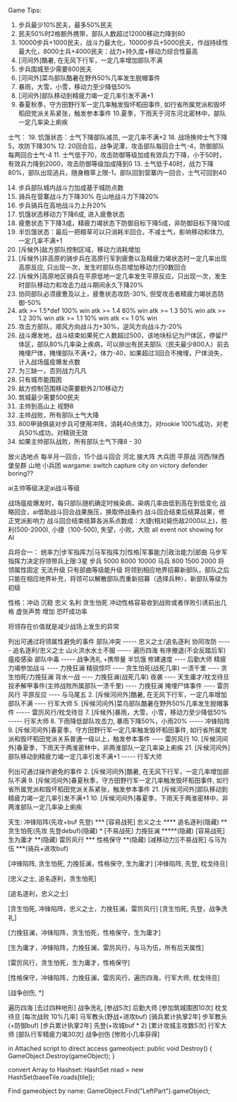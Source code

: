 Game Tips:
1. 步兵最少10%民夫，最多50%民夫
2. 民夫50%时2格额外携带，部队人数超过12000移动力降到80
3. 10000步兵+1000民夫，战斗力最大化，10000步兵+5000民夫，作战持续性最大化，8000士兵+4000民夫：战力+持久度+移动力综合性最高
2. [河间外]酷暑, 在无风下行军，一定几率增加部队不满
4. 步兵围城至少需要800民夫
5. [河间外]菜鸟部队酷暑在野外50%几率发生脱帽事件
7. 暴雨，大雪，小雪，移动力至少降低50%
21. [河间外]部队移动到精疲力竭一定几率引发不满+1
9. 春夏秋季，守方田野行军一定几率触发毁坏稻田事件, 如行省所属党派和毁坏稻田党派关系紧张，触发参本事件
10.夏季，下雨天于河东河北密林中，部队一定几率染上痢疾

士气：
19. 饥饿状态：士气下降部队减员, 一定几率不满+2
18. 战场换帅士气下降5，攻防下降30%
12. 20回合后，战争泥潭，攻击部队每回合士气-4，防御部队每两回合士气-4
11. 士气低于70，攻击防御等级加成有效兵力下降，小于50时，有效兵力降到2000，攻击防御等级加成降到0
13. 士气低于40时，战力下降80%，部队出现逃兵，随身粮草上限-1，部队回到营寨内一回合，士气可回到40

14. 步兵部队城内战斗力加成基于城防点数
15. 骑兵在营寨战斗力下降30% 在山地战斗力下降20%
16. 步兵骑兵在高地战斗力上升20%
17. 饥饿状态移动力下降6成, 进入疲惫状态
17. 疲惫状态下下降3成，精疲力竭状态下防御目标下降5成，非防御目标下降10成
19. 半饥饿状态：最后一把粮草可以只消耗半回合，不减士气，影响移动和体力, 一定几率不满+1
20. [斥候外]敌方部队控制区域，移动力消耗增加
23. [斥候外]非高原的骑步兵在高原行军到疲惫以及精疲力竭状态时一定几率出现高原反应, 只出现一次，发生时部队伤员增加移动力归0数回合
24. [斥候外]高原地区骑兵在平原低地一定几率发生平原反应，只出现一次，发生时部队移动力和攻击力战斗期间永久下降20%
25. 协同部队必须疲惫及以上，疲惫状态攻防-30%, 但受攻击者精疲力竭状态防御-50%
26. atk >= 1.5*def 100% win
    atk >= 1.4 80% win
    atk >= 1.3 50% win
    atk >= 1.2 30% win
    atk >= 1.1 10% win
    atk <= 1 0% win
27. 攻击方部队，顺风方向战斗力+30%，逆风方向战斗力-20%
28. 战斗爆发地，战斗结束如果死亡人数超过500，该地块标记为尸体区，停留尸体区，部队80%几率染上疾病，可以排出有民夫部队（民夫最少800人）前去掩埋尸体，掩埋部队不满+2，体力-40，如果超过3回合不掩埋，尸体消失，计入战场瘟疫爆发点数
29. 为三缺一，否则战力凡凡
30. 只有城市能围困
31. 敌方控制范围移动需要额外2/10移动力
32. 筑城最少需要500民夫
33. 主帅到高山上 视野8
34. 主帅战败，所有部队士气大降
35. 800甲骑俱装对步兵可使用冲阵，消耗40点体力，对rookie 100%成功，对老兵50%成功，对精锐无效
36. 如果主帅部队战败，所有部队士气下降8 - 30

放火选地点
每半月一回合，15个战斗回合
河北 接大阵 大兵团 平原战  河西/陕西 堡垒群 山地 小兵团 
wargame: switch
capture city on victory
defender boring??

ai主帅等级决定ai战斗等级

战场瘟疫爆发时，每只部队随机确定时候染病，染病几率由低到高在到低变化
战略回合，ai借助战斗回合战果施压，换取停战条约
战斗回合结束后结算战果，修正党派影响力
战斗回合结束结算各派系点数成：大捷(相对毙伤敌2000以上)，胜利(500-2000), 小捷（100-500), 失望，小败，大败
all event not showing for AI

兵将合一：
统率力|步军指挥力|马军指挥力|性格|军事能力|政治能力|部曲
马步军指挥力决定将领带兵上限:3星  步兵 5000 8000 10000 马兵 800 1500 2000
将领属性固定 无法升级 只有部曲等级能升级
将领到相应地界招募新部队，部队之后只能在相应地界补充，将领可以解散部队而重新招募（选择兵种），新部队等级为初级

性格：冲动 沉稳 忠义 名利 贪生怕死
冲动性格容易收到战败或者佯败引诱前出几格
虚张声势 增加 恐吓成功率

将领存在价值就是减少战场上发生的异常

列出可通过将领属性避免的事件
部队冲突 ----- 忠义之士/追名逐利
协同攻防 ----- 追名逐利/忠义之士
山火洪水水土不服 ----- 遍历四海
有序撤退(不会反踏后军) 瘟疫感染 部队中毒 ----- 战争洗礼
+携带量 半饥饿 修建速度 ---- 后勤大师
精疲力竭参加战斗 ---- 力挽狂澜 
精锐惊吓 ---- 贪生怕死(战死几率)
一溃千里 ---- 贪生怕死/力挽狂澜
背水一战 ---- 力挽狂澜(战死几率)
夜袭 ---- 天生庸才/枕戈待旦
投矛解甲事件(主帅战败所属部队一溃千里) ---- 力挽狂澜 
掩埋尸体事件 ---- 雷厉风行
平原反应 ---- 与马尾五
2. [斥候河间外]酷暑, 在无风下行军，一定几率增加部队不满 ---- 行军大师
5. [斥候河间外]菜鸟部队酷暑在野外50%几率发生脱帽事件 ----- 雷厉风行/枕戈待旦
7. [斥候外]暴雨，大雪，小雪，移动力至少降低50% ----- 行军大师
8. 下雨降低部队攻击力, 暴雨下降50%，小雨20% ----- 冲锋陷阵
9. [斥候河间外]春夏季，守方田野行军一定几率触发毁坏稻田事件, 如行省所属党派和毁坏稻田党派关系普通一级以上，触发参本事件 ---- 雷厉风行
10. [斥候河间外]春夏季，下雨天于两淮密林中，非两淮部队一定几率染上痢疾
21. [斥候河间外]部队移动到精疲力竭一定几率引发不满+1 ----- 行军大师

列出可通过操作避免的事件
2. [斥候河间外]酷暑, 在无风下行军，一定几率增加部队不满
9. [斥候河间外]春夏秋季，守方田野行军一定几率触发毁坏稻田事件, 如行省所属党派和毁坏稻田党派关系紧张，触发参本事件
21. [斥候河间外]部队移动到精疲力竭一定几率引发不满+1
10. [斥候河间外]春夏季，下雨天于两淮密林中，非两淮部队一定几率染上痢疾

天生:
冲锋陷阵(先攻+buf 先登) *** [容易战死]
忠义之士 ****
追名逐利(隐藏) **
贪生怕死(先攻 先登debuf)(隐藏) * [不易战死]
力挽狂澜 *****(隐藏) [容易战死]
生为庸才 **(隐藏)
雷厉风行 ***
性格保守 **(隐藏) [减移动力][不易战死]
与马为伍 ***(骑兵+进攻buf)

[冲锋陷阵, 贪生怕死, 力挽狂澜，性格保守, 生为庸才]
[冲锋陷阵, 先登, 枕戈待旦]

[忠义之士, 追名逐利，贪生怕死]

[追名逐利，忠义之士]

[贪生怕死, 冲锋陷阵，忠义之士，力挽狂澜，雷厉风行]
[贪生怕死, 先登，战争洗礼]

[力挽狂澜，冲锋陷阵，贪生怕死，性格保守，生为庸才]

[生为庸才，冲锋陷阵，力挽狂澜，雷厉风行，与马为伍，所有后天属性]

[雷厉风行，贪生怕死，生为庸才，性格保守]

[性格保守，冲锋陷阵，力挽狂澜，雷厉风行，遍历四海，行军大师, 枕戈待旦]

[战争创伤, *]

遍历四海 [去过四种地形]
战争洗礼 [参战5次]
后勤大师 [参加筑城围困10次]
枕戈待旦 [每次战败 10%几率]
马军教头(野战+进攻buf) [骑兵累计执掌2年]
步军教头(+防御buf) [步兵累计执掌2年]
先登(+攻城buf * 2) [累计攻城主攻数5次]
行军大师 [部队行军精疲力竭30次]
战争创伤 [惨败小几率获得]


in Attached script to direct access gameobject:
 public void Destroy()
  {
    GameObject.Destroy(gameObject);
  }

convert Array to Hashset:
HashSet<Tile> road = new HashSet<Tile>(baseTile.roads[tile]);

Find gameobject by name:
 GameObject.Find("LeftPart").gameObject;